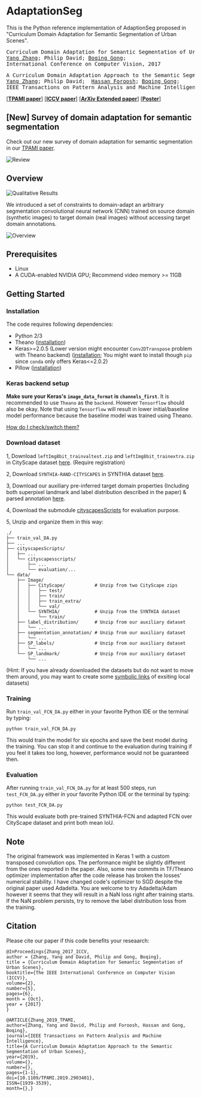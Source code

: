 # AdaptationSeg

This is the Python reference implementation of AdaptionSeg proposed in "Curriculum Domain Adaptation for Semantic Segmentation of Urban Scenes".

<pre>
Curriculum Domain Adaptation for Semantic Segmentation of Urban Scenes
<a href='https://yangzhang4065.github.io/'>Yang Zhang</a>; Philip David; <a href='http://boqinggong.info/'>Boqing Gong</a>;
International Conference on Computer Vision, 2017
</pre>

<pre>
A Curriculum Domain Adaptation Approach to the Semantic Segmentation of Urban Scenes
<a href='https://yangzhang4065.github.io/'>Yang Zhang</a>; Philip David;  <a href='http://www.cs.ucf.edu/~foroosh/'>Hassan Foroosh</a>; <a href='http://boqinggong.info/'>Boqing Gong</a>;
IEEE Transactions on Pattern Analysis and Machine Intelligence, 2019
</pre>

[[**TPAMI paper**]](https://arxiv.org/pdf/1812.09953.pdf) [[**ICCV paper**]](https://github.com/YangZhang4065/AdaptationSeg/raw/master/pdf/ICCV_version.pdf) [[**ArXiv Extended paper**]](https://arxiv.org/abs/1707.09465) [[**Poster**]](https://github.com/YangZhang4065/AdaptationSeg/raw/master/pdf/ICCV2017-poster-v2.pdf)

## [New] Survey of domain adaptation for semantic segmentation

Check out our new survey of domain adaptation for semantic segmentation in our [TPAMI paper](https://arxiv.org/pdf/1812.09953.pdf#page=16).

![Review](https://github.com/YangZhang4065/AdaptationSeg/blob/master/imgs/review.jpg)

## Overview

![Qualitative Results](https://github.com/YangZhang4065/AdaptationSeg/blob/master/imgs/qualitative_results.png)

We introduced a set of constraints to domain-adapt an arbitrary segmentation convolutional neural network (CNN) trained on source domain (synthetic images) to target domain (real images) without accessing target domain annotations.

![Overview](https://github.com/YangZhang4065/AdaptationSeg/blob/master/imgs/overview_cropped-1.png)

## Prerequisites
* Linux
* A CUDA-enabled NVIDIA GPU; Recommend video memory >= 11GB


## Getting Started

### Installation
The code requires following dependencies:
* Python 2/3
* Theano ([installation](http://deeplearning.net/software/theano/install_ubuntu.html))
* Keras>=2.0.5 (Lower version might encounter `Conv2DTranspose` problem with Theano backend) ([installation](https://keras.io/#installation); You might want to install though `pip` since `conda` only offers Keras<=2.0.2)
* Pillow ([installation](https://pillow.readthedocs.io/en/latest/installation.html))

### Keras backend setup

**Make sure your Keras's  `image_data_format` is `channels_first`**.
It is recommended to use `Theano` as the `backend`. However `Tensorflow` should also be okay. Note that using `Tensorflow` will result in lower initial/baseline model performance because the baseline model was trained using Theano.

[How do I check/switch them?](https://keras.io/backend/)


### Download dataset

1, Download `leftImg8bit_trainvaltest.zip` and `leftImg8bit_trainextra.zip` in CityScape dataset [here](https://www.cityscapes-dataset.com/login/). (Require registration)

2, Download `SYNTHIA-RAND-CITYSCAPES` in SYNTHIA dataset [here](http://synthia-dataset.net/downloads/).

3, Download our auxiliary pre-inferred target domain properties (Including both superpixel landmark and label distribution described in the paper) & parsed annotation [here](http://crcv.ucf.edu/data/adaptationseg/ICCV_dataset.zip).

4, Download the submodule [cityscapesScripts](https://github.com/YangZhang4065/cityscapesScripts/tree/c6d717acf7c57b51bd655f3739f3fbf00c7072f2) for evaluation purpose.

5, Unzip and organize them in this way:

```shell
./
├── train_val_DA.py
├── ...
├── cityscapesScripts/
│   ├── ...
│   └── cityscapesscripts/
│       ├── ...
│       └── evaluation/...
└── data/
    ├── Image/
    │   ├── CityScape/           # Unzip from two CityScape zips
    │   │   ├── test/
    │   │   ├── train/
    │   │   ├── train_extra/
    │   │   └── val/
    │   └── SYNTHIA/             # Unzip from the SYNTHIA dataset
    │       └── train/
    ├── label_distribution/      # Unzip from our auxiliary dataset
    │   └── ...
    ├── segmentation_annotation/ # Unzip from our auxiliary dataset
    │   └── ...
    ├── SP_labels/               # Unzip from our auxiliary dataset
    │   └── ...
    └── SP_landmark/             # Unzip from our auxiliary dataset
        └── ...
```
(Hint: If you have already downloaded the datasets but do not want to move them around, you may want to create some [symbolic links](https://kb.iu.edu/d/abbe) of exsiting local datasets)

### Training

Run `train_val_FCN_DA.py` either in your favorite Python IDE or the terminal by typing:

```shell
python train_val_FCN_DA.py
```

This would train the model for six epochs and save the best model during the training. You can stop it and continue to the evaluation during training if you feel it takes too long, however, performance would not be guaranteed then.

### Evaluation

After running `train_val_FCN_DA.py` for at least 500 steps, run `test_FCN_DA.py` either in your favorite Python IDE or the terminal by typing:

```shell
python test_FCN_DA.py
```

This would evaluate both pre-trained SYNTHIA-FCN and adapted FCN over CityScape dataset and print both mean IoU.

## Note
The original framework was implemented in Keras 1 with a custom transposed convolution ops. The performance might be slightly different from the ones reported in the paper. Also, some new commits in TF/Theano optimizer implementation after the code release has broken the losses' numerical stability. I have changed code's optimizer to SGD despite the original paper used Adadelta. You are welcome to try Adadelta/Adam however it seems that they will result in a NaN loss right after training starts. If the NaN problem persists, try to remove the label distribution loss from the training.

## Citation
Please cite our paper if this code benefits your reseaarch:
```
@InProceedings{Zhang_2017_ICCV,
author = {Zhang, Yang and David, Philip and Gong, Boqing},
title = {Curriculum Domain Adaptation for Semantic Segmentation of Urban Scenes},
booktitle={The IEEE International Conference on Computer Vision (ICCV)},
volume={2},
number={5},
pages={6},
month = {Oct},
year = {2017}
}

@ARTICLE{Zhang_2019_TPAMI,
author={Zhang, Yang and David, Philip and Foroosh, Hassan and Gong, Boqing},
journal={IEEE Transactions on Pattern Analysis and Machine Intelligence},
title={A Curriculum Domain Adaptation Approach to the Semantic Segmentation of Urban Scenes},
year={2019},
volume={},
number={},
pages={1-1},
doi={10.1109/TPAMI.2019.2903401},
ISSN={1939-3539},
month={},}
```
